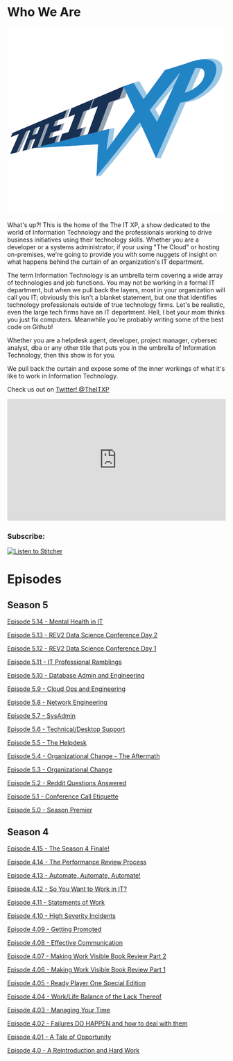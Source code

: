# Who We Are

![My Logo](/assets/theitxp_web.png)

What's up?! This is the home of the The IT XP, a show dedicated to the world of Information Technology
and the professionals working to drive business initiatives using their technology skills. Whether you are a 
developer or a systems administrator, if your using "The Cloud" or hosting on-premises, we're going to provide you 
with some nuggets of insight on what happens behind the curtain of an organization's IT department.

The term Information Technology is an umbrella term covering a wide array of technologies and job functions. You may not be working in
a formal IT department, but when we pull back the layers, most in your organization will call you IT; obviously this isn't a blanket 
statement, but one that identifies technology professionals outside of true technology firms. Let's be realistic, even the large tech
firms have an IT department. Hell, I bet your mom thinks you just fix computers. Meanwhile you're probably writing some of the best code
on Github!

Whether you are a helpdesk agent, developer, project manager, cybersec analyst, dba or any other title that puts you in the umbrella
of Information Technology, then this show is for you.

We pull back the curtain and expose some of the inner workings of what it's like to work in Information Technology.

Check us out on <a href="https://twitter.com/theitxp">Twitter! @TheITXP </a>

<iframe src="https://gopod.me/embed.php?t=0&p=1330172385" width="100%" height="280px" frameborder="0" scrolling="no"> </iframe>


### Subscribe:<br>

<a href="https://www.stitcher.com/s?fid=69160&refid=stpr"><img src="https://secureimg.stitcher.com/promo.assets/badges/Stitcher_Listen_Badge_Color_Dark_BG.png" width="133" height="34" alt="Listen to Stitcher"></a>

# Episodes

## Season 5

<a href="http://traffic.libsyn.com/theitxp/EP5-14-MentalHealth.m4a">Episode 5.14 - Mental Health in IT</a>

<a href="http://traffic.libsyn.com/theitxp/Episode_5.13_-_REV2_Data_Science_Conference_Day_2.mp3"> Episode 5.13 - REV2 Data Science Conference Day 2</a>

<a href="http://traffic.libsyn.com/theitxp/Episode_5.12_-_REV2_Data_Science_Conference_Day_1.mp3"> Episode 5.12 - REV2 Data Science Conference Day 1</a>

<a href="http://traffic.libsyn.com/theitxp/Episode_5.11_-_IT_Professional_Ramblings.mp3"> Episode 5.11 - IT Professional Ramblings</a>

<a href="http://theitxp.libsyn.com/episode-510-database-admin-and-engineering"> Episode 5.10 - Database Admin and Engineering </a>

<a href="http://traffic.libsyn.com/theitxp/Episode_5.9_-_Cloud_Ops_Engineering.mp3"> Episode 5.9 - Cloud Ops and Engineering </a>

<a href="http://traffic.libsyn.com/theitxp/Episode5-8-NetEng.m4a"> Episode 5.8 - Network Engineering</a>

<a href="http://traffic.libsyn.com/theitxp/Episode_5.7_-_SysAdmin.mp3"> Episode 5.7 - SysAdmin</a>

<a href="http://traffic.libsyn.com/theitxp/Episode_5.6_-_Technical-Desktop_Support.mp3"> Episode 5.6 - Technical/Desktop Support</a>

<a href="http://traffic.libsyn.com/theitxp/Episode_5.5_-_The_Helpdesk.mp3"> Episode 5.5 - The Helpdesk</a>

<a href="http://traffic.libsyn.com/theitxp/579695448-theitxp-episode-54-organizational-change-the-aftermath.mp3">Episode 5.4 - Organizational Change - The Aftermath</a>

<a href="http://traffic.libsyn.com/theitxp/575286831-theitxp-episode-53-organizational-change.mp3">Episode 5.3 - Organizational Change</a>

<a href="http://traffic.libsyn.com/theitxp/568114629-theitxp-episode-52-reddit-questions-answered.mp3">Episode 5.2 - Reddit Questions Answered</a>

<a href="http://traffic.libsyn.com/theitxp/563836857-theitxp-episode-51-conference-call-etiquette.mp3">Episode 5.1 - Conference Call Etiquette</a>

<a href="http://traffic.libsyn.com/theitxp/560650932-theitxp-episode-50-season-premier.mp3">Episode 5.0 - Season Premier</a>

## Season 4

<a href="http://traffic.libsyn.com/theitxp/552353676-theitxp-episode-415-the-season-4-finale.mp3">Episode 4.15 - The Season 4 Finale!</a>

<a href="http://traffic.libsyn.com/theitxp/550258995-theitxp-episode-414-the-performance-review-process.mp3">Episode 4.14 - The Performance Review Process</a>

<a href="http://traffic.libsyn.com/theitxp/540604368-theitxp-episode-413-automate-automate-automate.mp3">Episode 4.13 - Automate, Automate, Automate!</a>

<a href="http://traffic.libsyn.com/theitxp/527243502-theitxp-ep4-12.mp3">Episode 4.12 - So You Want to Work in IT?</a>

<a href="http://traffic.libsyn.com/theitxp/520264689-theitxp-episode-411-statements-of-work.mp3">Episode 4.11 - Statements of Work</a>

<a href="http://traffic.libsyn.com/theitxp/515584713-theitxp-episode-410-high-severity-incidents.mp3">Episode 4.10 - High Severity Incidents</a>

<a href="http://traffic.libsyn.com/theitxp/500241054-theitxp-episode-49-getting-promoted.mp3">Episode 4.09 - Getting Promoted</a>
         
<a href="http://traffic.libsyn.com/theitxp/496264617-theitxp-episode-48-public-speaking-skills.mp3">Episode 4.08 - Effective Communication</a>

<a href="http://traffic.libsyn.com/theitxp/443942976-theitxp-episode-47-making-work-visible-book-review-pt-2.mp3">Episode 4.07 - Making Work Visible Book Review Part 2</a>

<a href="http://traffic.libsyn.com/theitxp/432084561-theitxp-episode-4-6.mp3">Episode 4.06 - Making Work Visible Book Review Part 1</a>

<a href="http://traffic.libsyn.com/theitxp/422469654-theitxp-episode-45-ready-player-one-special-edition.mp3">Episode 4.05 - Ready Player One Special Edition</a>

<a href="http://traffic.libsyn.com/theitxp/411547719-theitxp-episode-44-worklife-balance-or-the-lack-thereof.mp3">Episode 4.04 - Work/Life Balance of the Lack Thereof</a>

<a href="http://traffic.libsyn.com/theitxp/406269276-theitxp-episode-43-manging-your-time.mp3">Episode 4.03 - Managing Your Time</a>

<a href="http://traffic.libsyn.com/theitxp/393927864-theitxp-theitxp-ep4-2.mp3">Episode 4.02 - Failures DO HAPPEN and how to deal with them</a>

<a href="http://traffic.libsyn.com/theitxp/386463593-theitxp-ep-4-1.mp3">Episode 4.01 - A Tale of Opportunity</a>

<a href="http://traffic.libsyn.com/theitxp/382308353-theitxp-episode-4-0.mp3">Episode 4.0 - A Reintroduction and Hard Work</a>



